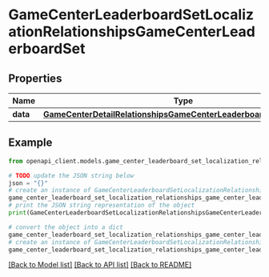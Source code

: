# GameCenterLeaderboardSetLocalizationRelationshipsGameCenterLeaderboardSet


## Properties

Name | Type | Description | Notes
------------ | ------------- | ------------- | -------------
**data** | [**GameCenterDetailRelationshipsGameCenterLeaderboardSetsDataInner**](GameCenterDetailRelationshipsGameCenterLeaderboardSetsDataInner.md) |  | [optional] 

## Example

```python
from openapi_client.models.game_center_leaderboard_set_localization_relationships_game_center_leaderboard_set import GameCenterLeaderboardSetLocalizationRelationshipsGameCenterLeaderboardSet

# TODO update the JSON string below
json = "{}"
# create an instance of GameCenterLeaderboardSetLocalizationRelationshipsGameCenterLeaderboardSet from a JSON string
game_center_leaderboard_set_localization_relationships_game_center_leaderboard_set_instance = GameCenterLeaderboardSetLocalizationRelationshipsGameCenterLeaderboardSet.from_json(json)
# print the JSON string representation of the object
print(GameCenterLeaderboardSetLocalizationRelationshipsGameCenterLeaderboardSet.to_json())

# convert the object into a dict
game_center_leaderboard_set_localization_relationships_game_center_leaderboard_set_dict = game_center_leaderboard_set_localization_relationships_game_center_leaderboard_set_instance.to_dict()
# create an instance of GameCenterLeaderboardSetLocalizationRelationshipsGameCenterLeaderboardSet from a dict
game_center_leaderboard_set_localization_relationships_game_center_leaderboard_set_from_dict = GameCenterLeaderboardSetLocalizationRelationshipsGameCenterLeaderboardSet.from_dict(game_center_leaderboard_set_localization_relationships_game_center_leaderboard_set_dict)
```
[[Back to Model list]](../README.md#documentation-for-models) [[Back to API list]](../README.md#documentation-for-api-endpoints) [[Back to README]](../README.md)



